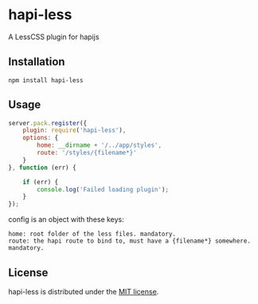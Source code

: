 # hapi-less
A LessCSS plugin for hapijs

## Installation
```
npm install hapi-less
```

## Usage
```javascript
server.pack.register({
	plugin: require('hapi-less'),
	options: {
		home: __dirname + '/../app/styles',
		route: '/styles/{filename*}'
	}
}, function (err) {

	if (err) {
		console.log('Failed loading plugin');
	}
});
```

config is an object with these keys:
```
home: root folder of the less files. mandatory.
route: the hapi route to bind to, must have a {filename*} somewhere. mandatory.
```

## License

hapi-less is distributed under the [MIT license](https://raw.github.com/asafyish/hapi-less/master/LICENSE).